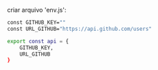 criar arquivo 'env.js':
```bash
const GITHUB_KEY=""
const URL_GITHUB="https://api.github.com/users"

export const api = {
    GITHUB_KEY,
    URL_GITHUB
}
```